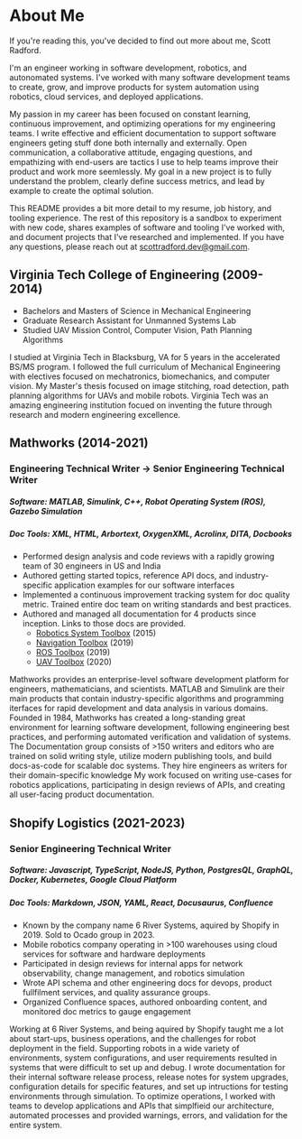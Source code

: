 # About Me 
If you're reading this, you've decided to find out more about me, Scott Radford.

I'm an engineer working in software development, robotics, and autonomated systems. I've worked with many software development teams to create, grow, and improve products for system automation using robotics, cloud services, and deployed applications.

My passion in my career has been focused on constant learning, continuous improvement, and optimizing operations for my engineering teams. 
I write effective and efficient documentation to support software engineers geting stuff done both internally and externally. Open communication, a collaborative attitude, engaging questions, and empathizing with end-users are tactics I use to help teams improve their product and work more seemlessly. My goal in a new project is to fully understand the problem, clearly define success metrics, and lead by example to create the optimal solution. 

This README provides a bit more detail to my resume, job history, and tooling experience.
The rest of this repository is a sandbox to experiment with new code, shares examples of software and tooling I've worked with, and document projects that I've researched and implemented. If you have any questions, please reach out at <scottradford.dev@gmail.com>.


## Virginia Tech College of Engineering (2009-2014)
- Bachelors and Masters of Science in Mechanical Engineering
- Graduate Research Assistant for Unmanned Systems Lab
- Studied UAV Mission Control, Computer Vision, Path Planning Algorithms

I studied at Virginia Tech in Blacksburg, VA for 5 years in the accelerated BS/MS program. I followed the full curriculum of Mechanical Engineering with electives focused on mechatronics, biomechanics, and computer vision. My Master's thesis focused on image stitching, road detection, path planning algorithms for UAVs and mobile robots. Virginia Tech was an amazing engineering institution focued on inventing the future through research and modern engineering excellence. 


## Mathworks (2014-2021)
### Engineering Technical Writer &rarr; Senior Engineering Technical Writer
##### Software: MATLAB, Simulink, C++, Robot Operating System (ROS), Gazebo Simulation
##### Doc Tools: XML, HTML, Arbortext, OxygenXML, Acrolinx, DITA, Docbooks
- Performed design analysis and code reviews with a rapidly growing team of 30 engineers in US and India
- Authored getting started topics, reference API docs, and industry-specific application examples for our software interfaces
- Implemented a continuous improvement tracking system for doc quality metric. Trained entire doc team on writing standards and best practices.
- Authored and managed all documentation for 4 products since inception. Links to those docs are provided.
  - [Robotics System Toolbox](https://www.mathworks.com/help/robotics/) (2015)
  - [Navigation Toolbox](https://www.mathworks.com/help/nav/) (2019)
  - [ROS Toolbox](https://www.mathworks.com/help/ros/) (2019)
  - [UAV Toolbox](https://www.mathworks.com/help/uav/) (2020)

Mathworks provides an enterprise-level software development platform for engineers, mathematicians, and scientists. MATLAB and Simulink are their main products that contain industry-specific algorithms and programming iterfaces for rapid development and data analysis in various domains. Founded in 1984, Mathworks has created a long-standing great environment for learning software development, following engineering best practices, and performing automated verification and validation of systems. The Documentation group consists of >150 writers and editors who are trained on solid writing style, utilize modern publishing tools, and build docs-as-code for scalable doc systems. They hire engineers as writers for their domain-specific knowledge  My work focused on writing use-cases for robotics applications, participating in design reviews of APIs, and creating all user-facing product documentation.

## Shopify Logistics (2021-2023)
### Senior Engineering Technical Writer
##### Software: Javascript, TypeScript, NodeJS, Python, PostgresQL, GraphQL, Docker, Kubernetes, Google Cloud Platform
##### Doc Tools: Markdown, JSON, YAML, React, Docusaurus, Confluence
- Known by the company name 6 River Systems, aquired by Shopify in 2019. Sold to Ocado group in 2023.
- Mobile robotics company operating in >100 warehouses using cloud services for software and hardware deployments
- Participated in design reviews for internal apps for network observability, change management, and robotics simulation
- Wrote API schema and other engineering docs for devops, product fullfilment services, and quality assurance groups.
- Organized Confluence spaces, authored onboarding content, and monitored doc metrics to gauge engagement

Working at 6 River Systems, and being aquired by Shopify taught me a lot about start-ups, business operations, and the challenges for robot deployment in the field. Supporting robots in a wide variety of environments, system configurations, and user requirements resulted in systems that were difficult to set up and debug. I wrote documentation for their internal software release process, release notes for system upgrades, configuration details for specific features, and set up intructions for testing environments through simulation. To optimize operations, I worked with teams to develop applications and APIs that simplfieid our architecture, automated processes and provided warnings, errors, and validation for the entire system. 


